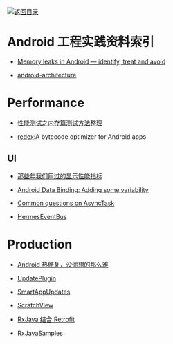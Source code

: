 [![返回目录](https://parg.co/UGo)](https://parg.co/b4z) 
 
# Android 工程实践资料索引

* [Memory leaks in Android — identify, treat and avoid](https://medium.com/freenet-engineering/memory-leaks-in-android-identify-treat-and-avoid-d0b1233acc8#.57y7lvvyz)

- [android-architecture](https://github.com/googlesamples/android-architecture)

# Performance

* [性能测试之内存篇测试方法整理](http://qa.baidu.com/academy/detail/article/104)

- [redex](https://github.com/facebook/redex):A bytecode optimizer for Android apps

## UI

* [那些年我们用过的显示性能指标](http://bugly.qq.com/bbs/forum.php?mod=viewthread&tid=936)

* [Android Data Binding: Adding some variability](https://medium.com/google-developers/android-data-binding-adding-some-variability-1fe001b3abcc)

* [Common questions on AsyncTask](https://medium.com/@duhroach/common-questions-on-asynctask-559aa7b07d0b#.wk2v7r3ss)

* [HermesEventBus](https://github.com/eleme/HermesEventBus)

# Production

* [Android 热修复，没你想的那么难](http://kymjs.com/code/2016/05/08/01)

* [UpdatePlugin](https://github.com/yjfnypeu/UpdatePlugin)

* [SmartAppUpdates](https://github.com/cundong/SmartAppUpdates)

* [ScratchView](https://github.com/cooltechworks/ScratchView)

* [RxJava 结合 Retrofit](http://gank.io/post/560e15be2dca930e00da1083#toc_26)

* [RxJavaSamples](https://github.com/rengwuxian/RxJavaSamples)
